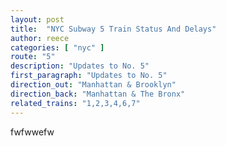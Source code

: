 ```yaml
---
layout: post
title:  "NYC Subway 5 Train Status And Delays"
author: reece
categories: [ "nyc" ]
route: "5"
description: "Updates to No. 5"
first_paragraph: "Updates to No. 5"
direction_out: "Manhattan & Brooklyn"
direction_back: "Manhattan & The Bronx"
related_trains: "1,2,3,4,6,7"
---
```


fwfwwefw
